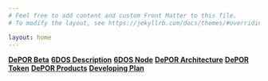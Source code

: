 ```yaml
---
# Feel free to add content and custom Front Matter to this file.
# To modify the layout, see https://jekyllrb.com/docs/themes/#overriding-theme-defaults

layout: home
---
```


**[DePOR Beta](https://de-por.github.io/documents/beta/)**
**[6DOS Description](https://de-por.github.io/documents/6dos/node/)**
**[6DOS Node](https://de-por.github.io/documents/6dos/node/)**
**[DePOR Architecture](https://de-por.github.io/documents/depor/architecture/)**
**[DePOR Token](https://de-por.github.io/documents/dpo/)**
**[DePOR Products](https://de-por.github.io/documents/depor/products)**
**[Developing Plan](https://de-por.github.io/documents/plan/)**